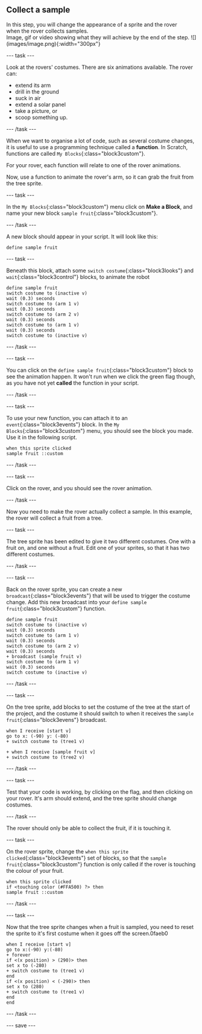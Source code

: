 ## Collect a sample


<div style="display: flex; flex-wrap: wrap">
<div style="flex-basis: 200px; flex-grow: 1; margin-right: 15px;">
In this step, you will change the appearance of a sprite and the rover when the rover collects samples.
</div>
<div>
Image, gif or video showing what they will achieve by the end of the step. ![](images/image.png){:width="300px"}
</div>
</div>

--- task ---

Look at the rovers' costumes. There are six animations available. The rover can:
- extend its arm
- drill in the ground
- suck in air
- extend a solar panel
- take a picture, or 
- scoop something up. 

--- /task ---

When we want to organise a lot of code, such as several costume changes, it is useful to use a programming technique called a **function**. In Scratch, functions are called `My Blocks`{:class="block3custom"}.

For your rover, each function will relate to one of the rover animations.

Now, use a function to animate the rover's arm, so it can grab the fruit from the tree sprite.

--- task ---

In the `My Blocks`{:class="block3custom"} menu click on **Make a Block**, and name your new block `sample fruit`{:class="block3custom"}.

--- /task ---

A new block should appear in your script. It will look like this:

```blocks3
define sample fruit
```

--- task ---

Beneath this block, attach some `switch costume`{:class="block3looks"} and `wait`{:class="block3control"} blocks, to animate the robot

```blocks3
define sample fruit
switch costume to (inactive v)
wait (0.3) seconds
switch costume to (arm 1 v)
wait (0.3) seconds
switch costume to (arm 2 v)
wait (0.3) seconds
switch costume to (arm 1 v)
wait (0.3) seconds
switch costume to (inactive v)
```

--- /task ---

--- task ---

You can click on the `define sample fruit`{:class="block3custom"} block to see the animation happen. It won't run when we click the green flag though, as you have not yet **called** the function in your script.

--- /task ---

--- task ---

To use your new function, you can attach it to an `event`{:class="block3events"} block. In the `My Blocks`{:class="block3custom"} menu, you should see the block you made. Use it in the following script.

```blocks3
when this sprite clicked
sample fruit ::custom
```

--- /task ---

--- task ---

Click on the rover, and you should see the rover animation.

--- /task ---

Now you need to make the rover actually collect a sample. In this example, the rover will collect a fruit from a tree.

--- task ---

The tree sprite has been edited to give it two different costumes. One with a fruit on, and one without a fruit. Edit one of your sprites, so that it has two different costumes.

--- /task ---

--- task ---

Back on the rover sprite, you can create a new `broadcast`{:class="block3events"} that will be used to trigger the costume change. Add this new broadcast into your `define sample fruit`{:class="block3custom"} function.

```blocks3
define sample fruit
switch costume to (inactive v)
wait (0.3) seconds
switch costume to (arm 1 v)
wait (0.3) seconds
switch costume to (arm 2 v)
wait (0.3) seconds
+ broadcast (sample fruit v)
switch costume to (arm 1 v)
wait (0.3) seconds
switch costume to (inactive v)
```

--- /task ---

--- task ---

On the tree sprite, add blocks to set the costume of the tree at the start of the project, and the costume it should switch to when it receives the `sample fruit`{:class="block3evens"} broadcast.

```blocks3
when I receive [start v]
go to x: (-90) y: (-80)
+ switch costume to (tree1 v)

+ when I receive [sample fruit v]
+ switch costume to (tree2 v)
```

--- /task ---

--- task ---

Test that your code is working, by clicking on the flag, and then clicking on your rover. It's arm should extend, and the tree sprite should change costumes.

--- /task ---

The rover should only be able to collect the fruit, if it is touching it.

--- task ---

On the rover sprite, change the `when this sprite clicked`{:class="block3events"} set of blocks, so that the `sample fruit`{:class="block3custom"} function is only called if the rover is touching the colour of your fruit.

```blocks3
when this sprite clicked
if <touching color (#FFA500) ?> then
sample fruit ::custom
```

--- /task ---

--- task ---

Now that the tree sprite changes when a fruit is sampled, you need to reset the sprite to it's first costume when it goes off the screen.0faeb0

```blocks3
when I receive [start v]
go to x:(-90) y:(-80)
+ forever
if <(x position) > (290)> then
set x to (-280)
+ switch costume to (tree1 v)
end
if <(x position) < (-290)> then
set x to (280)
+ switch costume to (tree1 v)
end
end
```

--- /task ---

--- save ---
